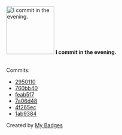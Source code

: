 <img src="https://my-badges.github.io/my-badges/evening-commits.png" alt="I commit in the evening." title="I commit in the evening." width="128">
<strong>I commit in the evening.</strong>
<br><br>

Commits:

- <a href="https://github.com/NCherfaoui/profile-readme-stats/commit/29501109d594abdca782422f5cf78f20316c916d">2950110</a>
- <a href="https://github.com/NCherfaoui/profile-readme-stats/commit/760bb405e85345ba212b0dbd5362e7a81a54d7ae">760bb40</a>
- <a href="https://github.com/NCherfaoui/profile-readme-stats/commit/feab5f7ac15c591befe86d42bad6319a0286762f">feab5f7</a>
- <a href="https://github.com/NCherfaoui/NCherfaoui/commit/7a06d48b390860f66ea9489b53a5faa436057605">7a06d48</a>
- <a href="https://github.com/NCherfaoui/NCherfaoui/commit/4f265ecb831e95585e505ce87775923ac494906e">4f265ec</a>
- <a href="https://github.com/NCherfaoui/NCherfaoui/commit/1ab9384e8d4601f82dbb70e39f70aa398e993371">1ab9384</a>


Created by <a href="https://github.com/my-badges/my-badges">My Badges</a>